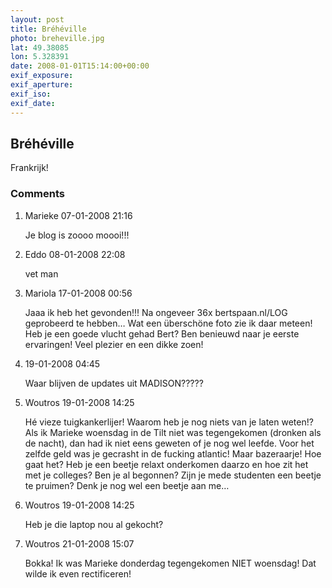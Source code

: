 ```yaml
---
layout: post
title: Bréhéville
photo: breheville.jpg
lat: 49.38085
lon: 5.328391
date: 2008-01-01T15:14:00+00:00
exif_exposure: 
exif_aperture: 
exif_iso: 
exif_date: 
---
```


## Bréhéville

<p>Frankrijk!</p>

<h3>Comments</h3>
<ol id="comments">
  <li>
    <span class="name">Marieke</span>
    <span class="date">07-01-2008 21:16</span>
    <p>Je blog is zoooo moooi!!!</p>
  </li>
  <li>
    <span class="name">Eddo</span>
    <span class="date">08-01-2008 22:08</span>
    <p>vet man</p>
  </li>
  <li>
    <span class="name">Mariola</span>
    <span class="date">17-01-2008 00:56</span>
    <p>Jaaa ik heb het gevonden!!! Na ongeveer 36x bertspaan.nl/LOG geprobeerd te hebben…
Wat een überschöne foto zie ik daar meteen!
Heb je een goede vlucht gehad Bert? Ben benieuwd naar je eerste ervaringen!
Veel plezier en een dikke zoen!</p>
  </li>
  <li>
    <span class="name"></span>
    <span class="date">19-01-2008 04:45</span>
    <p>Waar blijven de updates uit MADISON?????</p>
  </li>
  <li>
    <span class="name">Woutros</span>
    <span class="date">19-01-2008 14:25</span>
    <p>Hé vieze tuigkankerlijer! Waarom heb je nog niets van je laten weten!? Als ik Marieke woensdag in de Tilt niet was tegengekomen (dronken als de nacht), dan had ik niet eens geweten of je nog wel leefde. Voor het zelfde geld was je gecrasht in de fucking atlantic!
Maar bazeraarje! Hoe gaat het? Heb je een beetje relaxt onderkomen daarzo en hoe zit het met je colleges? Ben je al begonnen? Zijn je mede studenten een beetje te pruimen? Denk je nog wel een beetje aan me…</p>
  </li>
  <li>
    <span class="name">Woutros</span>
    <span class="date">19-01-2008 14:25</span>
    <p>Heb je die laptop nou al gekocht?</p>
  </li>
  <li>
    <span class="name">Woutros</span>
    <span class="date">21-01-2008 15:07</span>
    <p>Bokka! Ik was Marieke donderdag tegengekomen NIET woensdag! Dat wilde ik even rectificeren!</p>
  </li>
</ol>

